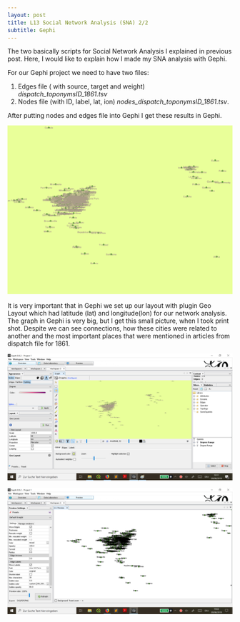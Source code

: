 ```yaml
---
layout: post
title: L13 Social Network Analysis (SNA) 2/2
subtitle: Gephi 
---
```


The two basically scripts for Social Network Analysis I explained in previous post. Here, I would like to explain how I made 
my SNA analysis with Gephi.

For our Gephi project we need to have two files:

1) Edges file  ( with source, target and weight) *dispatch_toponymsID_1861.tsv*
2) Nodes file (with ID, label, lat, ion) *nodes_dispatch_toponymsID_1861.tsv*.


After putting nodes and edges file into Gephi I get these results in Gephi. 

![SNA1](/img/SNA_results0.png)

It is very important that in Gephi we set up our layout with plugin Geo Layout which had latitude (lat) and longitude(lon) for our network analysis. The graph in Gephi is very big, but I get this small picture, when I took print shot. Despite we can see connections, how these cities were related to another and the most important places that were mentioned in articles from dispatch file for 1861.

![SNA3](/img/SNA_results2.png)

![SNA2](/img/SNAresults1.png)
